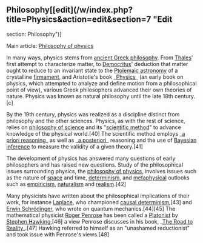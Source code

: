 ## Philosophy[[edit](/w/index.php?title=Physics&action=edit&section=7 "Edit
section: Philosophy")]

Main article: [Philosophy of physics](/wiki/Philosophy\_of\_physics "Philosophy
of physics")

In many ways, physics stems from [ancient Greek
philosophy](/wiki/Ancient\_Greek\_philosophy "Ancient Greek philosophy"). From
[Thales](/wiki/Thales\_of\_Miletus "Thales of Miletus")' first attempt to
characterize matter, to [Democritus](/wiki/Democritus "Democritus")' deduction
that matter ought to reduce to an invariant state to the [Ptolemaic
astronomy](/wiki/Ptolemaic\_astronomy "Ptolemaic astronomy") of a crystalline
[firmament](/wiki/Firmament "Firmament"), and Aristotle's book
\_[Physics](/wiki/Physics\_\(Aristotle\) "Physics \(Aristotle\)")\_ (an early
book on physics, which attempted to analyze and define motion from a
philosophical point of view), various Greek philosophers advanced their own
theories of nature. Physics was known as natural philosophy until the late
18th century.[c]

By the 19th century, physics was realized as a discipline distinct from
philosophy and the other sciences. Physics, as with the rest of science,
relies on [philosophy of science](/wiki/Philosophy\_of\_science "Philosophy of
science") and its "[scientific method](/wiki/Scientific\_method "Scientific
method")" to advance knowledge of the physical world.[40] The scientific
method employs \_[a priori reasoning](/wiki/A\_priori\_and\_a\_posteriori "A priori
and a posteriori")\_ as well as \_[a posteriori](/wiki/Empirical\_evidence
"Empirical evidence")\_ reasoning and the use of [Bayesian
inference](/wiki/Bayesian\_inference "Bayesian inference") to measure the
validity of a given theory.[41]

The development of physics has answered many questions of early philosophers
and has raised new questions. Study of the philosophical issues surrounding
physics, the [philosophy of physics](/wiki/Philosophy\_of\_physics "Philosophy
of physics"), involves issues such as the nature of [space](/wiki/Space
"Space") and time, [determinism](/wiki/Determinism "Determinism"), and
[metaphysical](/wiki/Metaphysics "Metaphysics") outlooks such as
[empiricism](/wiki/Empiricism "Empiricism"),
[naturalism](/wiki/Naturalism\_\(philosophy\) "Naturalism \(philosophy\)") and
[realism](/wiki/Philosophical\_realism "Philosophical realism").[42]

Many physicists have written about the philosophical implications of their
work, for instance [Laplace](/wiki/Pierre-Simon\_Laplace "Pierre-Simon
Laplace"), who championed [causal determinism](/wiki/Causal\_determinism
"Causal determinism"),[43] and [Erwin
Schrödinger](/wiki/Erwin\_Schr%C3%B6dinger "Erwin Schrödinger"), who wrote on
quantum mechanics.[44][45] The mathematical physicist [Roger
Penrose](/wiki/Roger\_Penrose "Roger Penrose") has been called a
[Platonist](/wiki/Platonism "Platonism") by [Stephen
Hawking](/wiki/Stephen\_Hawking "Stephen Hawking"),[46] a view Penrose
discusses in his book, \_[The Road to Reality](/wiki/The\_Road\_to\_Reality "The
Road to Reality")\_.[47] Hawking referred to himself as an "unashamed
reductionist" and took issue with Penrose's views.[48]
